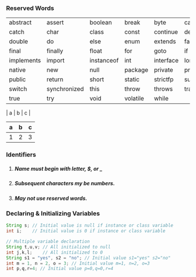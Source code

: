 ### Reserved Words
|     |     |     |     |     |     |
| --- | --- | --- | --- | --- | --- |
| abstract |	assert	| boolean	| break	| byte	| case |
| catch |	char	| class	| const	| continue	| default |
| double |	do	| else	| enum	| extends	| false |
| final |	finally	| float	| for	| goto	| if |
| implements	| import	| instanceof	| int	| interface	| long |
| native |	new	| null	| package	| private	| protected |
| public |	return	| short	| static	| strictfp	| super |
| switch |	synchronized	| this	| throw |	throws |	transient |
| true |	try |	void |	volatile | while |   |   |

| a | b | c |


| a | b | c |
| --- | --- | --- |
| 1 | 2 | 3 |

### Identifiers 
1. ##### Name must begin with letter, $, or _
2. ##### Subsequent characters my be numbers.
3. ##### May not use reserved words.
 
### Declaring & Initializing Variables

```java
String s; // Initial value is null if instance or class variable
int i;    // Initial value is 0 if instance or class variable

// Multiple variable declaration
String t,u,v; // All initialized to null
int j,k,l;    // All initialized to 0
String s1 = "yes", s2 = "no"; // Initial value s1="yes" s2="no"
int m = 1, n = 2, o = 3; // Initial value m=1, n=2, o=3
int p,q,r=4; // Initial value p=0,q=0,r=4
```
